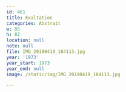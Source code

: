 ```yaml
---
id: 461
title: Exaltation
categories: Abstrait
w: 85
h: 82
location: null
note: null
file: IMG_20190419_184113.jpg
year: '1973'
year_start: 1973
year_end: null
image: /static/img/IMG_20190419_184113.jpg

---
```

